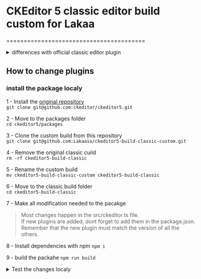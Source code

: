 # CKEditor 5 classic editor build custom for Lakaa
========================================

<details>
 <summary> differences with official classic editor plugin</summary>
	
### Plugins added:
+ Highlight
+ Underline
+ SimpleUploadAdapter
+ ImageResize

### Plugins Removed:
- UploadAdapter
- Autoformat
- CloudServices
- BlockQuote
- CKBox
- CKFinder
- CloudServices
- EasyImage
- ImageCaption
- Indent
- MediaEmbed
- PasteFromOffice
- PictureEditing
- TableToolbar
- TextTransformation
</details>


## How to change plugins 

### install the package localy

1 - Install the [original repository](https://github.com/ckeditor/ckeditor5)  
`git clone git@github.com:ckeditor/ckeditor5.git`

2 - Move to the packages folder  
`cd ckeditor5/packages`

3 - Clone the custom build from this repository  
`git clone git@github.com:Lakaaio/ckeditor5-build-classic-custom.git`

4 - Remove the original classic cuild  
`rm -rf ckeditor5-build-classic`

5 - Rename the custom build  
`mv ckeditor5-build-classic-custom ckeditor5-build-classic`

6 - Move to the classic build folder  
`cd ckeditor5-build-classic`

7 - Make all modification needed to the pacakge
>Most changes happen in the src/ckeditor.ts file.  
>If new plugins are added, dont forget to add them in the package.json.  
>Remember that the new plugin must match the version of all the others.  

8 - Install dependencies with npm
`npm i`

9 - build the packahe
`npm run build`

<details>
 <summary>Test the changes localy</summary>

1 - Move to the frontend of the main project 

2 - Disable the linter in `quasar.conf.js`
```
[...]
eslint: {
	// fix: true,
	// include = [],
	// exclude = [],
	// rawOptions = {},
	warnings: false,
	errors: false,
},
[...]
```

3 - Modify the importation of the plugin in `Editor.vue`
~~import ClassicEditor from '@lakaaio/ckeditor5-build-classic';~~
`import '@lakaaio/ckeditor5-build-classic';`

</details>
